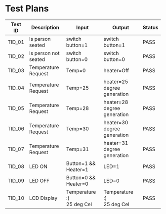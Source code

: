 # Test Plans

|  Test ID | Description  | Input  | Output  | Status |
|---|---|---|---|---|
| TID_01  | Is person seated  | switch button=1| switch button=1| PASS  |
| TID_02  | Is person not seated  | switch button=0| switch button=0 | PASS  |
| TID_03  | Temperature Request | Temp=0| heater=Off | PASS  |
| TID_04  | Temperature Request | Temp=25| heater=25 degree generation | PASS  |
| TID_05  | Temperature Request | Temp=28| heater=28 degree generation | PASS  |
| TID_06  | Temperature Request | Temp=30| heater=30 degree generation | PASS  |
| TID_07  | Temperature Request | Temp=31| heater=31 degree generation | PASS  |
| TID_08  | LED ON | Button=1 && Heater=1| LED=1 | PASS  |
| TID_09  | LED OFF | Button=0 && Heater=0| LED=0 | PASS  |
| TID_10  | LCD Display | Temperature :)<br />25 deg Cel| Temperature :)<br />25 deg Cel| PASS  |
